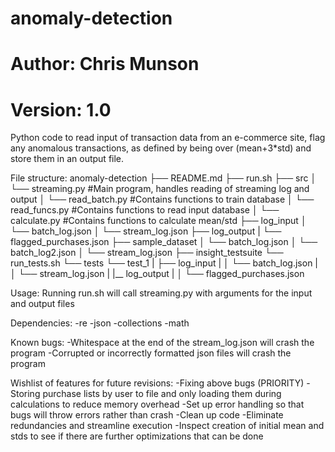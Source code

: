 # anomaly-detection
# Author: Chris Munson
# Version: 1.0

Python code to read input of transaction data from an e-commerce site,
flag any anomalous transactions, as defined by being over (mean+3*std) and store them in an output file.

File structure:
anomaly-detection
├── README.md 
├── run.sh
├── src
│   └── streaming.py					#Main program, handles reading of streaming log and output
│   └── read_batch.py					#Contains functions to train database
│   └── read_funcs.py					#Contains functions to read input database
│   └── calculate.py					#Contains functions to calculate mean/std
├── log_input
│   └── batch_log.json
│   └── stream_log.json
├── log_output
|   └── flagged_purchases.json
├── sample_dataset
│   └── batch_log.json
│   └── batch_log2.json
│   └── stream_log.json
├── insight_testsuite
    └── run_tests.sh
    └── tests
        └── test_1
        |   ├── log_input
        |   │   └── batch_log.json
        |   │   └── stream_log.json
        |   |__ log_output
        |   │   └── flagged_purchases.json

Usage: Running run.sh will call streaming.py with arguments for the input and output files

Dependencies:
	-re
	-json
	-collections
	-math

Known bugs: 
	-Whitespace at the end of the stream_log.json will crash the program
	-Corrupted or incorrectly formatted json files will crash the program

Wishlist of features for future revisions:
	-Fixing above bugs (PRIORITY)
	-Storing purchase lists by user to file and only loading them during calculations to reduce memory overhead
	-Set up error handling so that bugs will throw errors rather than crash
	-Clean up code
	-Eliminate redundancies and streamline execution
	-Inspect creation of initial mean and stds to see if there are further optimizations that can be done
	